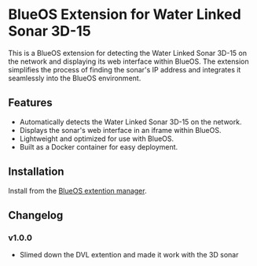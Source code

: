 # BlueOS Extension for Water Linked Sonar 3D-15

This is a BlueOS extension for detecting the Water Linked Sonar 3D-15 on the network and displaying its web interface 
within BlueOS. The extension simplifies the process of finding the sonar's IP address and integrates it seamlessly into 
the BlueOS environment.


## Features
- Automatically detects the Water Linked Sonar 3D-15 on the network.
- Displays the sonar's web interface in an iframe within BlueOS.
- Lightweight and optimized for use with BlueOS.
- Built as a Docker container for easy deployment.


## Installation

Install from the [BlueOS extention manager](https://blueos.cloud/docs/latest/usage/advanced/#extensions-manager).


## Changelog

### v1.0.0
- Slimed down the DVL extention and made it work with the 3D sonar
